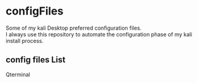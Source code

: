 # configFiles
Some of my kali Desktop preferred configuration files.  
I always use this repository to automate the configuration phase of my kali install process.
## config files List
Qterminal
